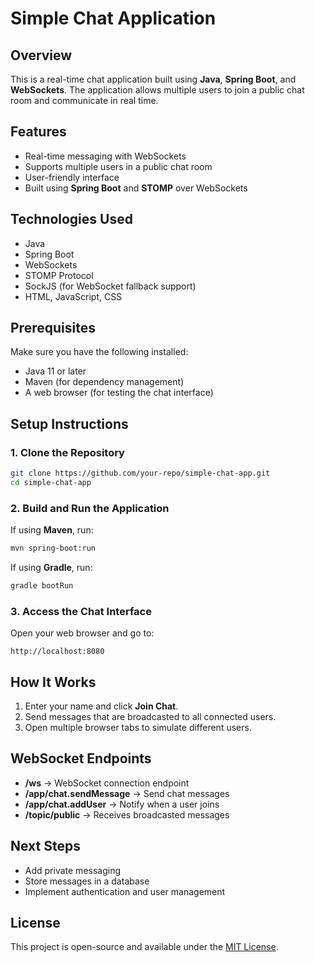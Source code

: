 # Simple Chat Application

## Overview
This is a real-time chat application built using **Java**, **Spring Boot**, and **WebSockets**. The application allows multiple users to join a public chat room and communicate in real time.

## Features
- Real-time messaging with WebSockets
- Supports multiple users in a public chat room
- User-friendly interface
- Built using **Spring Boot** and **STOMP** over WebSockets

## Technologies Used
- Java
- Spring Boot
- WebSockets
- STOMP Protocol
- SockJS (for WebSocket fallback support)
- HTML, JavaScript, CSS

## Prerequisites
Make sure you have the following installed:
- Java 11 or later
- Maven (for dependency management)
- A web browser (for testing the chat interface)

## Setup Instructions

### 1. Clone the Repository
```sh
git clone https://github.com/your-repo/simple-chat-app.git
cd simple-chat-app
```

### 2. Build and Run the Application
If using **Maven**, run:
```sh
mvn spring-boot:run
```
If using **Gradle**, run:
```sh
gradle bootRun
```

### 3. Access the Chat Interface
Open your web browser and go to:
```
http://localhost:8080
```

## How It Works
1. Enter your name and click **Join Chat**.
2. Send messages that are broadcasted to all connected users.
3. Open multiple browser tabs to simulate different users.

## WebSocket Endpoints
- **/ws** → WebSocket connection endpoint
- **/app/chat.sendMessage** → Send chat messages
- **/app/chat.addUser** → Notify when a user joins
- **/topic/public** → Receives broadcasted messages

## Next Steps
- Add private messaging
- Store messages in a database
- Implement authentication and user management

## License
This project is open-source and available under the [MIT License](LICENSE).

